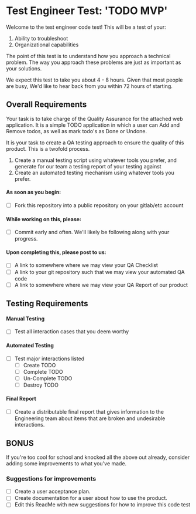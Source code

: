 # Test Engineer Test: 'TODO MVP'

Welcome to the test engineer code test! This will be a test of your:
1. Ability to troubleshoot
2. Organizational capabilities

The point of this test is to understand how you approach a technical problem. The way you approach these problems are just as important as your solutions.

We expect this test to take you about 4 - 8 hours. Given that most people are busy, We'd like to hear back from you within 72 hours of starting.

## Overall Requirements

Your task is to take charge of the Quality Assurance for the attached web application. It is a simple TODO application in which a user can Add and Remove todos, as well as mark todo's as Done or Undone.

It is your task to create a QA testing approach to ensure the quality of this product. This is a twofold process.

1. Create a manual testing script using whatever tools you prefer, and generate for our team a testing report of your testing against
2. Create an automated testing mechanism using whatever tools you prefer.

#### As soon as you begin:
* [ ] Fork this repository into a public repository on your gitlab/etc account

#### While working on this, please:
* [ ] Commit early and often. We'll likely be following along with your progress.

#### Upon completing this, please post to us:
* [ ] A link to somewhere where we may view your QA Checklist
* [ ] A link to your git repository such that we may view your automated QA code
* [ ] A link to somewhere where we may view your QA Report of our product

## Testing Requirements

#### Manual Testing
* [ ] Test all interaction cases that you deem worthy

#### Automated Testing
* [ ] Test major interactions listed
  * [ ] Create TODO
  * [ ] Complete TODO
  * [ ] Un-Complete TODO
  * [ ] Destroy TODO

#### Final Report
* [ ] Create a distributable final report that gives information to the Engineering team about items that are broken and undesirable interactions.

## BONUS

If you're too cool for school and knocked all the above out already, consider adding some improvements to what you've made.

### Suggestions for improvements
* [ ] Create a user acceptance plan.
* [ ] Create documentation for a user about how to use the product.
* [ ] Edit this ReadMe with new suggestions for how to improve this code test
